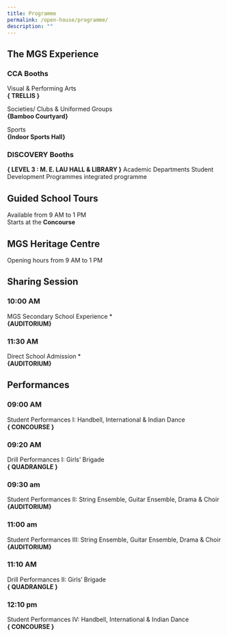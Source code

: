 ```yaml
---
title: Programme
permalink: /open-house/programme/
description: ""
---
```

## The MGS Experience

### CCA Booths
Visual &amp; Performing Arts <br>
**{ TRELLIS }**<br>

Societies/ Clubs &amp; Uniformed Groups <br>
**{Bamboo Courtyard}**<br>

Sports<br>
**{Indoor Sports Hall}**<br>


### DISCOVERY Booths
**{ LEVEL 3 : M. E. LAU HALL &amp; LIBRARY }**
Academic Departments
Student Development Programmes
integrated programme


## Guided School Tours
Available from 9 AM to 1 PM <br>
Starts at the **Concourse**


## MGS Heritage Centre
Opening hours from 9 AM to 1 PM


## Sharing Session

### 10:00 AM
MGS Secondary School Experience * <br>
**{AUDITORIUM}**

### 11:30 AM
Direct School Admission * <br>
**{AUDITORIUM}**


## Performances

### 09:00 AM
Student Performances I: Handbell, International &amp; Indian Dance <br>
**{ CONCOURSE }**

### 09:20 AM
Drill Performances I: Girls’ Brigade <br>
**{ QUADRANGLE }**

### 09:30 am
Student Performances II: String Ensemble, Guitar Ensemble, Drama &amp; Choir <br>
**{AUDITORIUM}**

### 11:00 am
Student Performances III: String Ensemble, Guitar Ensemble, Drama &amp; Choir <br>
**{AUDITORIUM}**

### 11:10 AM
Drill Performances II: Girls’ Brigade <br>
**{ QUADRANGLE }**

### 12:10 pm
Student Performances IV: Handbell, International &amp; Indian Dance <br>
**{ CONCOURSE }**
